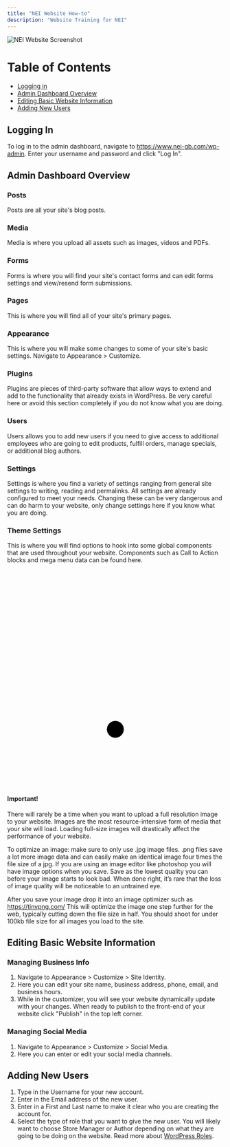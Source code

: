 ```yaml
---
title: "NEI Website How-to"
description: "Website Training for NEI"
---
```


![NEI Website Screenshot](/images/nei-website-screenshot-2.jpg)

# Table of Contents

- [Logging in](#logging-in)
- [Admin Dashboard Overview](#admin-dashboard-overview)
- [Editing Basic Website Information](#editing-basic-website-information)
- [Adding New Users](#adding-new-users)

## Logging In

To log in to the admin dashboard, navigate to <a href="https://www.nei-gb.com/wp-admin" target="_blank" rel="noopener noreferrer" class="external">https://www.nei-gb.com/wp-admin</a>. Enter your username and password and click "Log In".

## Admin Dashboard Overview

### Posts

Posts are all your site's blog posts.

### Media

Media is where you upload all assets such as images, videos and PDFs.

### Forms

Forms is where you will find your site's contact forms and can edit forms settings and view/resend form submissions.

### Pages

This is where you will find all of your site's primary pages.

### Appearance

This is where you will make some changes to some of your site's basic settings. Navigate to Appearance > Customize.

### Plugins

Plugins are pieces of third-party software that allow ways to extend and add to the functionality that already exists in WordPress. Be very careful here or avoid this section completely if you do not know what you are doing.

### Users

Users allows you to add new users if you need to give access to additional employees who are going to edit products, fulfill orders, manage specials, or additional blog authors.

### Settings

Settings is where you find a variety of settings ranging from general site settings to writing, reading and permalinks. All settings are already configured to meet your needs. Changing these can be very dangerous and can do harm to your website, only change settings here if you know what you are doing.

### Theme Settings

This is where you will find options to hook into some global components that are used throughout your website. Components such as Call to Action blocks and mega menu data can be found here.

<div class="warning">
<div class="warning__svg-wrapper">
    <svg xmlns="http://www.w3.org/2000/svg" viewBox="0 0 512 512"><title>ionicons-v5-r</title><path d="M85.57,446.25H426.43a32,32,0,0,0,28.17-47.17L284.18,82.58c-12.09-22.44-44.27-22.44-56.36,0L57.4,399.08A32,32,0,0,0,85.57,446.25Z" style="fill:none;stroke-linecap:round;stroke-linejoin:round;stroke-width:32px"/><path d="M250.26,195.39l5.74,122,5.73-121.95a5.74,5.74,0,0,0-5.79-6h0A5.74,5.74,0,0,0,250.26,195.39Z" style="fill:none;stroke-linecap:round;stroke-linejoin:round;stroke-width:32px"/><path d="M256,397.25a20,20,0,1,1,20-20A20,20,0,0,1,256,397.25Z"/></svg>
</div>
<h4>Important!</h4>

There will rarely be a time when you want to upload a full resolution image to your website. Images are the most resource-intensive form of media that your site will load. Loading full-size images will drastically affect the performance of your website.

To optimize an image: make sure to only use .jpg image files. .png files save a lot more image data and can easily make an identical image four times the file size of a jpg. If you are using an image editor like photoshop you will have image options when you save. Save as the lowest quality you can before your image starts to look bad. When done right, it’s rare that the loss of image quality will be noticeable to an untrained eye.

After you save your image drop it into an image optimizer such as <a href="https://tinypng.com/" target="_blank" rel="noopener noreferrer" class="external">https://tinypng.com/</a>
This will optimize the image one step further for the web, typically cutting down the file size in half. You should shoot for under 100kb file size for all images you load to the site.

</div>

## Editing Basic Website Information

### Managing Business Info

1. Navigate to Appearance > Customize > Site Identity.
2. Here you can edit your site name, business address, phone, email, and business hours.
3. While in the customizer, you will see your website dynamically update with your changes. When ready to publish to the front-end of your website click "Publish" in the top left corner.

### Managing Social Media

1. Navigate to Appearance > Customize > Social Media.
2. Here you can enter or edit your social media channels.

## Adding New Users

1. Type in the Username for your new account.
2. Enter in the Email address of the new user.
3. Enter in a First and Last name to make it clear who you are creating the account for.
4. Select the type of role that you want to give the new user. You will likely want to choose Store Manager or Author depending on what they are going to be doing on the website. Read more about <a href="https://wordpress.org/support/article/roles-and-capabilities/" target="_blank" rel="noopener noreferrer" class="external">WordPress Roles</a>.
